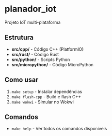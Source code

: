 # planador_iot

Projeto IoT multi-plataforma

## Estrutura

- **src/cpp/** - Código C++ (PlatformIO)
- **src/rust/** - Código Rust
- **src/python/** - Scripts Python
- **src/micropython/** - Código MicroPython

## Como usar

1. `make setup` - Instalar dependências
2. `make flash-cpp` - Build e flash C++
3. `make wokwi` - Simular no Wokwi

## Comandos

- `make help` - Ver todos os comandos disponíveis
